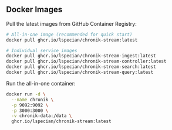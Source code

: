 ## Docker Images

Pull the latest images from GitHub Container Registry:

```bash
# All-in-one image (recommended for quick start)
docker pull ghcr.io/lspecian/chronik-stream:latest

# Individual service images
docker pull ghcr.io/lspecian/chronik-stream-ingest:latest
docker pull ghcr.io/lspecian/chronik-stream-controller:latest
docker pull ghcr.io/lspecian/chronik-stream-search:latest
docker pull ghcr.io/lspecian/chronik-stream-query:latest
```

Run the all-in-one container:

```bash
docker run -d \
  --name chronik \
  -p 9092:9092 \
  -p 3000:3000 \
  -v chronik-data:/data \
  ghcr.io/lspecian/chronik-stream:latest
```

